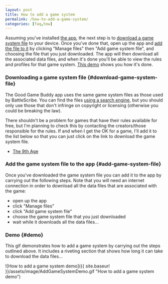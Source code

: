 ```yaml
---
layout: post
title: How to add a game system
permalink: /how-to-add-a-game-system/
categories: [faq,how]
---
```


Assuming you've installed [the app](/download-it), the next step is to [download a game system file](/how-to-add-a-game-system/#download-game-system-file) to your device. Once you've done that, open up the app and [add the file to it](/how-to-add-a-game-system/#add-game-system-file) by clicking "Manage files" then "Add game system file", and choosing the file that you just downloaded. The app will then download all the associated data files, and when it's done you'll be able to view the rules and profiles for that game system. [This demo](/how-to-add-a-game-system/#demo) shows you how it's done.

### Downloading a game system file {#download-game-system-file}
The Good Game Buddy app uses the same game system files as those used by BattleScribe. You can find the files [using a search engine](https://duckduckgo.com/?q=battlescribe+data+files), but you should only use those that don't infringe on copyright or licensing (otherwise you could be breaking the law).

There shouldn't be a problem for games that have their rules available for free, but I'm planning to check this by contacting the creators/those responsible for the rules.
If and when I get the OK for a game, I'll add it to the list below so that you can just click on the link to download the game system file.

 - [The 9th Age](https://github.com/goodgamebuddy/The-9th-Age/blob/master/GGB_Files/the9thage.ggb?raw=true)

### Add the game system file to the app {#add-game-system-file}
Once you've downloaded the game system file you can add it to the app by carrying out the following steps. Note that you will need an internet connection in order to download all the data files that are associated with the game:

- open up the app
- click "Manage files"
- click "Add game system file"
- choose the game system file that you just downloaded
- wait while it downloads all the data files...

### Demo {#demo}
This gif demonstrates how to add a game system by carrying out the steps outlined above. It includes a riveting section that shows how long it can take to download the data files...

![How to add a game system demo]({{ site.baseurl }}/assets/image/AddGameSystemDemo.gif "How to add a game system demo")
